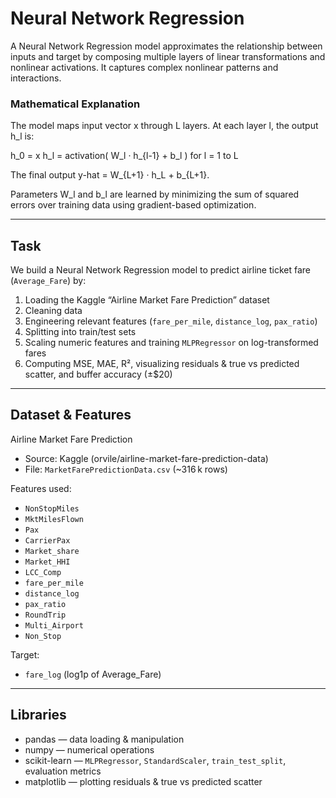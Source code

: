 # Neural Network Regression

A Neural Network Regression model approximates the relationship between inputs and target by composing multiple layers of linear transformations and nonlinear activations. It captures complex nonlinear patterns and interactions.

### Mathematical Explanation

The model maps input vector x through L layers. At each layer l, the output h_l is:

h_0 = x
h_l = activation( W_l · h_{l-1} + b_l ) for l = 1 to L

The final output y-hat = W_{L+1} · h_L + b_{L+1}.

Parameters W_l and b_l are learned by minimizing the sum of squared errors over training data using gradient-based optimization.

---

## Task

We build a Neural Network Regression model to predict airline ticket fare (`Average_Fare`) by:
1. Loading the Kaggle “Airline Market Fare Prediction” dataset  
2. Cleaning data  
3. Engineering relevant features (`fare_per_mile`, `distance_log`, `pax_ratio`)  
4. Splitting into train/test sets  
5. Scaling numeric features and training `MLPRegressor` on log-transformed fares  
6. Computing MSE, MAE, R², visualizing residuals & true vs predicted scatter, and buffer accuracy (±$20)

---

## Dataset & Features

Airline Market Fare Prediction  
- Source: Kaggle (orvile/airline-market-fare-prediction-data)  
- File: `MarketFarePredictionData.csv` (~316 k rows)  

Features used:  
- `NonStopMiles`  
- `MktMilesFlown`  
- `Pax`  
- `CarrierPax`  
- `Market_share`  
- `Market_HHI`  
- `LCC_Comp`  
- `fare_per_mile`  
- `distance_log`  
- `pax_ratio`  
- `RoundTrip`  
- `Multi_Airport`  
- `Non_Stop`  

Target:  
- `fare_log` (log1p of Average_Fare)

---

## Libraries  
- pandas — data loading & manipulation  
- numpy — numerical operations  
- scikit-learn — `MLPRegressor`, `StandardScaler`, `train_test_split`, evaluation metrics  
- matplotlib — plotting residuals & true vs predicted scatter

